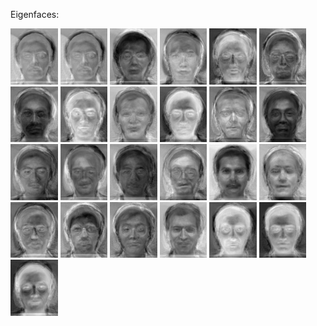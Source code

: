 Eigenfaces:

<img src="/output/eigenfaces/PCA/eigenface0.png" width=15% alt="Image 1">
<img src="/output/eigenfaces/PCA/eigenface0.png" width=15% alt="Image 2">
<img src="/output/eigenfaces/PCA/eigenface1.png" width=15% alt="Image 3">
<img src="/output/eigenfaces/PCA/eigenface10.png" width=15% alt="Image 4">
<img src="/output/eigenfaces/PCA/eigenface11.png" width=15% alt="Image 5">
<img src="/output/eigenfaces/PCA/eigenface12.png" width=15% alt="Image 6">
<img src="/output/eigenfaces/PCA/eigenface13.png" width=15% alt="Image 7">
<img src="/output/eigenfaces/PCA/eigenface14.png" width=15% alt="Image 8">
<img src="/output/eigenfaces/PCA/eigenface15.png" width=15% alt="Image 9">
<img src="/output/eigenfaces/PCA/eigenface16.png" width=15% alt="Image 10">
<img src="/output/eigenfaces/PCA/eigenface17.png" width=15% alt="Image 11">
<img src="/output/eigenfaces/PCA/eigenface18.png" width=15% alt="Image 12">
<img src="/output/eigenfaces/PCA/eigenface19.png" width=15% alt="Image 13">
<img src="/output/eigenfaces/PCA/eigenface2.png" width=15%  alt="Image 14">
<img src="/output/eigenfaces/PCA/eigenface20.png" width=15% alt="Image 15">
<img src="/output/eigenfaces/PCA/eigenface21.png" width=15% alt="Image 16">
<img src="/output/eigenfaces/PCA/eigenface22.png" width=15% alt="Image 17">
<img src="/output/eigenfaces/PCA/eigenface23.png" width=15% alt="Image 18">
<img src="/output/eigenfaces/PCA/eigenface3.png" width=15%  alt="Image 19">
<img src="/output/eigenfaces/PCA/eigenface4.png" width=15%  alt="Image 20">
<img src="/output/eigenfaces/PCA/eigenface5.png" width=15%  alt="Image 21">
<img src="/output/eigenfaces/PCA/eigenface6.png" width=15%  alt="Image 22">
<img src="/output/eigenfaces/PCA/eigenface7.png" width=15%  alt="Image 23">
<img src="/output/eigenfaces/PCA/eigenface8.png" width=15%  alt="Image 24">
<img src="/output/eigenfaces/PCA/eigenface9.png" width=15%  alt="Image 25">
